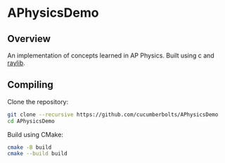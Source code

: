 # APhysicsDemo

## Overview
An implementation of concepts learned in AP Physics. Built using c and [raylib](https://www.raylib.com/).

## Compiling

Clone the repository:
``` bash
git clone --recursive https://github.com/cucumberbolts/APhysicsDemo
cd APhysicsDemo
```
Build using CMake:
``` bash
cmake -B build
cmake --build build
```
